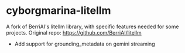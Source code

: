 # cyborgmarina-litellm
A fork of BerriAI's litellm library, with specific features needed for some projects.
Original repo: https://github.com/BerriAI/litellm

- Add support for grounding_metadata on gemini streaming